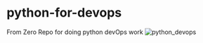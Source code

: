 # python-for-devops
From Zero Repo for doing python devOps work
![python_devops](https://user-images.githubusercontent.com/41470324/202312463-21c92f3a-5dfd-443c-bfca-497251cd4f02.png)
